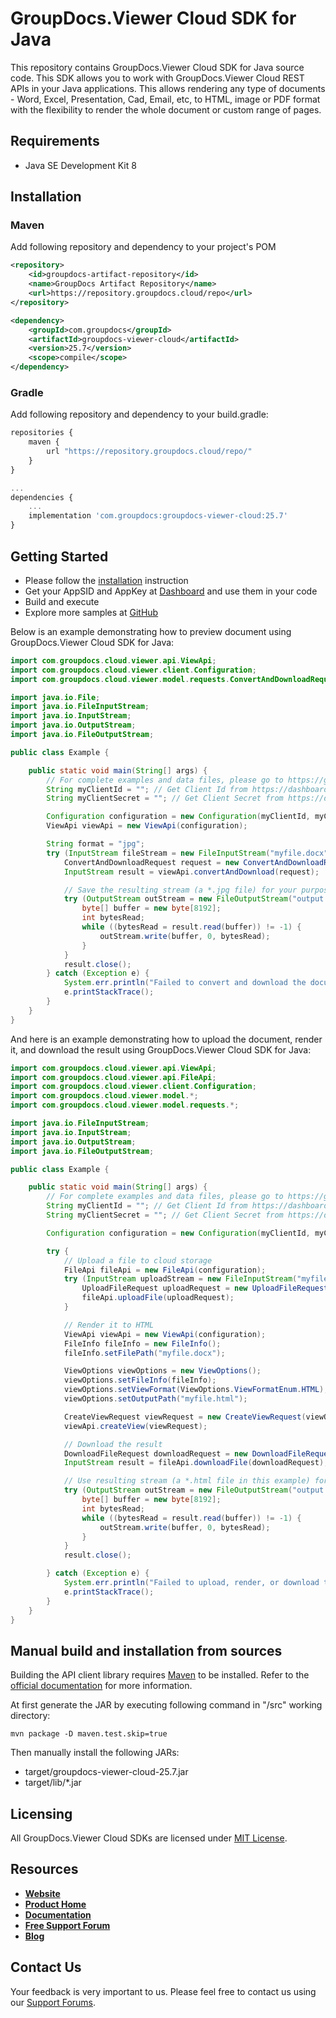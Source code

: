 # GroupDocs.Viewer Cloud SDK for Java

This repository contains GroupDocs.Viewer Cloud SDK for Java source code. This SDK allows you to work with GroupDocs.Viewer Cloud REST APIs in your Java applications. This allows rendering any type of documents - Word, Excel, Presentation, Cad, Email, etc, to HTML, image or PDF format with the flexibility to render the whole document or custom range of pages.

## Requirements

* Java SE Development Kit 8

## Installation

### Maven

Add following repository and dependency to your project's POM

```xml
<repository>
    <id>groupdocs-artifact-repository</id>
    <name>GroupDocs Artifact Repository</name>
    <url>https://repository.groupdocs.cloud/repo</url>
</repository>
```

```xml
<dependency>
    <groupId>com.groupdocs</groupId>
    <artifactId>groupdocs-viewer-cloud</artifactId>
    <version>25.7</version>
    <scope>compile</scope>
</dependency>
```

### Gradle

Add following repository and dependency to your build.gradle:

```javascript
repositories {
    maven {
        url "https://repository.groupdocs.cloud/repo/"
    }
}

...
dependencies {
    ...
    implementation 'com.groupdocs:groupdocs-viewer-cloud:25.7'
}
```

## Getting Started

* Please follow the [installation](#installation) instruction
* Get your AppSID and AppKey at [Dashboard](https://dashboard.groupdocs.cloud) and use them in your code
* Build and execute
* Explore more samples at [GitHub](https://github.com/groupdocs-viewer-cloud/groupdocs-viewer-cloud-java-samples)

Below is an example demonstrating how to preview document using GroupDocs.Viewer Cloud SDK for Java:

```java
import com.groupdocs.cloud.viewer.api.ViewApi;
import com.groupdocs.cloud.viewer.client.Configuration;
import com.groupdocs.cloud.viewer.model.requests.ConvertAndDownloadRequest;

import java.io.File;
import java.io.FileInputStream;
import java.io.InputStream;
import java.io.OutputStream;
import java.io.FileOutputStream;

public class Example {

    public static void main(String[] args) {
        // For complete examples and data files, please go to https://github.com/groupdocs-viewer-cloud/groupdocs-viewer-cloud-java-samples
        String myClientId = ""; // Get Client Id from https://dashboard.groupdocs.cloud
        String myClientSecret = ""; // Get Client Secret from https://dashboard.groupdocs.cloud

        Configuration configuration = new Configuration(myClientId, myClientSecret);
        ViewApi viewApi = new ViewApi(configuration);

        String format = "jpg";
        try (InputStream fileStream = new FileInputStream("myfile.docx")) {
            ConvertAndDownloadRequest request = new ConvertAndDownloadRequest(format, fileStream);
            InputStream result = viewApi.convertAndDownload(request);

            // Save the resulting stream (a *.jpg file) for your purpose
            try (OutputStream outStream = new FileOutputStream("output.jpg")) {
                byte[] buffer = new byte[8192];
                int bytesRead;
                while ((bytesRead = result.read(buffer)) != -1) {
                    outStream.write(buffer, 0, bytesRead);
                }
            }
            result.close();
        } catch (Exception e) {
            System.err.println("Failed to convert and download the document");
            e.printStackTrace();
        }
    }
}
```

And here is an example demonstrating how to upload the document, render it, and download the result using GroupDocs.Viewer Cloud SDK for Java:

```java
import com.groupdocs.cloud.viewer.api.ViewApi;
import com.groupdocs.cloud.viewer.api.FileApi;
import com.groupdocs.cloud.viewer.client.Configuration;
import com.groupdocs.cloud.viewer.model.*;
import com.groupdocs.cloud.viewer.model.requests.*;

import java.io.FileInputStream;
import java.io.InputStream;
import java.io.OutputStream;
import java.io.FileOutputStream;

public class Example {

    public static void main(String[] args) {
        // For complete examples and data files, please go to https://github.com/groupdocs-viewer-cloud/groupdocs-viewer-cloud-java-samples
        String myClientId = ""; // Get Client Id from https://dashboard.groupdocs.cloud
        String myClientSecret = ""; // Get Client Secret from https://dashboard.groupdocs.cloud

        Configuration configuration = new Configuration(myClientId, myClientSecret);

        try {
            // Upload a file to cloud storage
            FileApi fileApi = new FileApi(configuration);
            try (InputStream uploadStream = new FileInputStream("myfile.docx")) {
                UploadFileRequest uploadRequest = new UploadFileRequest("myfile.docx", uploadStream, null);
                fileApi.uploadFile(uploadRequest);
            }

            // Render it to HTML
            ViewApi viewApi = new ViewApi(configuration);
            FileInfo fileInfo = new FileInfo();
            fileInfo.setFilePath("myfile.docx");

            ViewOptions viewOptions = new ViewOptions();
            viewOptions.setFileInfo(fileInfo);
            viewOptions.setViewFormat(ViewOptions.ViewFormatEnum.HTML);
            viewOptions.setOutputPath("myfile.html");

            CreateViewRequest viewRequest = new CreateViewRequest(viewOptions);
            viewApi.createView(viewRequest);

            // Download the result
            DownloadFileRequest downloadRequest = new DownloadFileRequest("myfile.html", null, null);
            InputStream result = fileApi.downloadFile(downloadRequest);

            // Use resulting stream (a *.html file in this example) for your purpose
            try (OutputStream outStream = new FileOutputStream("output.html")) {
                byte[] buffer = new byte[8192];
                int bytesRead;
                while ((bytesRead = result.read(buffer)) != -1) {
                    outStream.write(buffer, 0, bytesRead);
                }
            }
            result.close();

        } catch (Exception e) {
            System.err.println("Failed to upload, render, or download the document");
            e.printStackTrace();
        }
    }
}
```

## Manual build and installation from sources

Building the API client library requires [Maven](https://maven.apache.org/) to be installed.
Refer to the [official documentation](https://maven.apache.org/plugins/maven-deploy-plugin/usage.html) for more information.

At first generate the JAR by executing following command in "/src" working directory:

```shell
mvn package -D maven.test.skip=true
```

Then manually install the following JARs:

* target/groupdocs-viewer-cloud-25.7.jar
* target/lib/*.jar

## Licensing

All GroupDocs.Viewer Cloud SDKs are licensed under [MIT License](LICENSE).

## Resources

* [**Website**](https://www.groupdocs.cloud)
* [**Product Home**](https://products.groupdocs.cloud/viewer)
* [**Documentation**](https://docs.groupdocs.cloud/viewer/)
* [**Free Support Forum**](https://forum.groupdocs.cloud/c/viewer)
* [**Blog**](https://blog.groupdocs.cloud/category/viewer)

## Contact Us

Your feedback is very important to us. Please feel free to contact us using our [Support Forums](https://forum.groupdocs.cloud/c/viewer).

